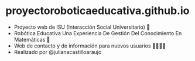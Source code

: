 # proyectoroboticaeducativa.github.io
* Proyecto web de ISU (Interacción Social Universitario) 🤖
* Robótica Educativa Una Experiencia De Gestión Del Conocimiento En Matemáticas 🧮
* Web de contacto y de información para nuevos usuarios 👩‍💻🧑‍💻 
* Realizado por @julianacastilloaraujo
